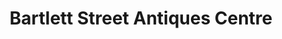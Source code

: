 ---
title: "Bartlett Street Antiques Centre"
url: /bath/bartlett-street-antiques-centre/
shop: Antiquitäten
---
